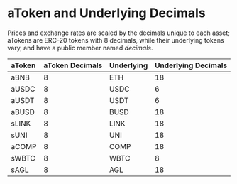 # aToken and Underlying Decimals

Prices and exchange rates are scaled by the decimals unique to each asset; aTokens are ERC-20 tokens with 8 decimals, while their underlying tokens vary, and have a public member named _decimals_.

| aToken | aToken Decimals | Underlying | Underlying Decimals |
| :--- | :--- | :--- | :--- |
| aBNB | 8 | ETH | 18 |
| aUSDC | 8 | USDC | 6 |
| aUSDT | 8 | USDT | 6 |
| aBUSD | 8 | BUSD | 18 |
| sLINK | 8 | LINK | 18 |
| sUNI | 8 | UNI | 18 |
| aCOMP | 8 | COMP | 18 |
| sWBTC | 8 | WBTC | 8 |
| sAGL | 8 | AGL | 18 |

